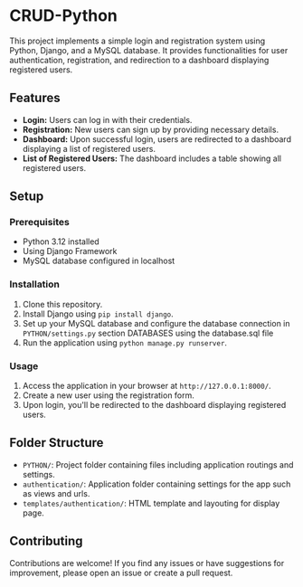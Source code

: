 # CRUD-Python
This project implements a simple login and registration system using Python, Django, and a MySQL database. It provides functionalities for user authentication, registration, and redirection to a dashboard displaying registered users.

## Features

- **Login:** Users can log in with their credentials.
- **Registration:** New users can sign up by providing necessary details.
- **Dashboard:** Upon successful login, users are redirected to a dashboard displaying a list of registered users.
- **List of Registered Users:** The dashboard includes a table showing all registered users.

## Setup

### Prerequisites

- Python 3.12 installed
- Using Django Framework
- MySQL database configured in localhost

### Installation

1. Clone this repository.
2. Install Django using `pip install django`.
3. Set up your MySQL database and configure the database connection in `PYTHON/settings.py` section DATABASES using the database.sql file
4. Run the application using `python manage.py runserver`.

### Usage

1. Access the application in your browser at `http://127.0.0.1:8000/`.
2. Create a new user using the registration form.
3. Upon login, you'll be redirected to the dashboard displaying registered users.

## Folder Structure

- `PYTHON/`: Project folder containing files including application routings and settings.
- `authentication/`: Application folder containing settings for the app such as views and urls.
- `templates/authentication/`: HTML template and layouting for display page.

## Contributing

Contributions are welcome! If you find any issues or have suggestions for improvement, please open an issue or create a pull request.
